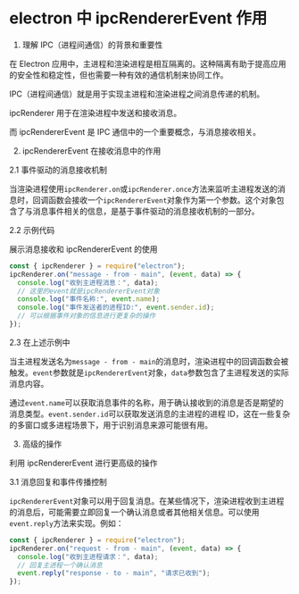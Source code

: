 # electron 中 ipcRendererEvent 作用

1. 理解 IPC（进程间通信）的背景和重要性

在 Electron 应用中，主进程和渲染进程是相互隔离的。这种隔离有助于提高应用的安全性和稳定性，但也需要一种有效的通信机制来协同工作。

IPC（进程间通信）就是用于实现主进程和渲染进程之间消息传递的机制。

ipcRenderer 用于在渲染进程中发送和接收消息。

而 ipcRendererEvent 是 IPC 通信中的一个重要概念，与消息接收相关。

2. ipcRendererEvent 在接收消息中的作用

2.1 事件驱动的消息接收机制

当渲染进程使用`ipcRenderer.on`或`ipcRenderer.once`方法来监听主进程发送的消息时，回调函数会接收一个`ipcRendererEvent`对象作为第一个参数。这个对象包含了与消息事件相关的信息，是基于事件驱动的消息接收机制的一部分。

2.2 示例代码

展示消息接收和 ipcRendererEvent 的使用

```javascript
const { ipcRenderer } = require("electron");
ipcRenderer.on("message - from - main", (event, data) => {
  console.log("收到主进程消息：", data);
  // 这里的event就是ipcRendererEvent对象
  console.log("事件名称:", event.name);
  console.log("事件发送者的进程ID:", event.sender.id);
  // 可以根据事件对象的信息进行更复杂的操作
});
```

2.3 在上述示例中

当主进程发送名为`message - from - main`的消息时，渲染进程中的回调函数会被触发。`event`参数就是`ipcRendererEvent`对象，`data`参数包含了主进程发送的实际消息内容。

通过`event.name`可以获取消息事件的名称，用于确认接收到的消息是否是期望的消息类型。`event.sender.id`可以获取发送消息的主进程的进程 ID，这在一些复杂的多窗口或多进程场景下，用于识别消息来源可能很有用。

3. 高级的操作

利用 ipcRendererEvent 进行更高级的操作

3.1 消息回复和事件传播控制

`ipcRendererEvent`对象可以用于回复消息。在某些情况下，渲染进程收到主进程的消息后，可能需要立即回复一个确认消息或者其他相关信息。可以使用`event.reply`方法来实现。例如：

```javascript
const { ipcRenderer } = require("electron");
ipcRenderer.on("request - from - main", (event, data) => {
  console.log("收到主进程请求：", data);
  // 回复主进程一个确认消息
  event.reply("response - to - main", "请求已收到");
});
```
